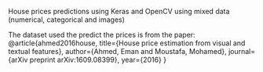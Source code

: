 House prices predictions using Keras and OpenCV using mixed data (numerical, categorical and images)

The dataset used the predict the prices is from the paper:
@article{ahmed2016house,
  title={House price estimation from visual and textual features},
  author={Ahmed, Eman and Moustafa, Mohamed},
  journal={arXiv preprint arXiv:1609.08399},
  year={2016}
}
